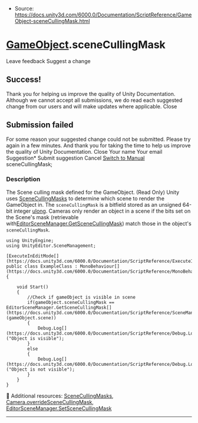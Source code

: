 * Source: https://docs.unity3d.com/6000.0/Documentation/ScriptReference/GameObject-sceneCullingMask.html

#  [GameObject](https://docs.unity3d.com/6000.0/Documentation/ScriptReference/GameObject.html).sceneCullingMask
Leave feedback
Suggest a change
## Success!
Thank you for helping us improve the quality of Unity Documentation. Although we cannot accept all submissions, we do read each suggested change from our users and will make updates where applicable.
Close
## Submission failed
For some reason your suggested change could not be submitted. Please <a>try again</a> in a few minutes. And thank you for taking the time to help us improve the quality of Unity Documentation.
Close
Your name Your email Suggestion* Submit suggestion
Cancel
[Switch to Manual](https://docs.unity3d.com/6000.0/Documentation/Manual/class-GameObject.html "Go to GameObject Component in the Manual")
sceneCullingMask; 
### Description
The Scene culling mask defined for the GameObject. (Read Only)
Unity uses [SceneCullingMasks](https://docs.unity3d.com/6000.0/Documentation/ScriptReference/SceneManagement.SceneCullingMasks.html) to determine which scene to render the GameObject in. The `sceneCullingMask` is a bitfield stored as an unsigned 64-bit integer [ulong](https://learn.microsoft.com/en-us/dotnet/csharp/language-reference/builtin-types/integral-numeric-types). Cameras only render an object in a scene if the bits set on the Scene's mask (retrievable with[EditorSceneManager.GetSceneCullingMask](https://docs.unity3d.com/6000.0/Documentation/ScriptReference/SceneManagement.EditorSceneManager.GetSceneCullingMask.html)) match those in the object's `sceneCullingMask`. 
```
using UnityEngine;
using UnityEditor.SceneManagement;  
  
[ExecuteInEditMode[](https://docs.unity3d.com/6000.0/Documentation/ScriptReference/ExecuteInEditMode.html)]
public class ExampleClass : MonoBehaviour[](https://docs.unity3d.com/6000.0/Documentation/ScriptReference/MonoBehaviour.html)
{
    
    void Start()
    {
        //Check if gameObject is visible in scene
        if(gameObject.sceneCullingMask == EditorSceneManager.GetSceneCullingMask[](https://docs.unity3d.com/6000.0/Documentation/ScriptReference/SceneManagement.EditorSceneManager.GetSceneCullingMask.html)(gameObject.scene))
        {
            Debug.Log[](https://docs.unity3d.com/6000.0/Documentation/ScriptReference/Debug.Log.html)("Object is visible");
        }
        else
        {
            Debug.Log[](https://docs.unity3d.com/6000.0/Documentation/ScriptReference/Debug.Log.html)("Object is not visible");
        }
    }
}

```

Additional resources: [SceneCullingMasks](https://docs.unity3d.com/6000.0/Documentation/ScriptReference/SceneManagement.SceneCullingMasks.html), [Camera.overrideSceneCullingMask](https://docs.unity3d.com/6000.0/Documentation/ScriptReference/Camera-overrideSceneCullingMask.html), [EditorSceneManager.SetSceneCullingMask](https://docs.unity3d.com/6000.0/Documentation/ScriptReference/SceneManagement.EditorSceneManager.SetSceneCullingMask.html)
* * *
